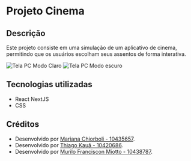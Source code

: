 # Projeto Cinema

## Descrição
Este projeto consiste em uma simulação de um aplicativo de cinema, permitindo que os usuários escolham seus assentos de forma interativa.

![Tela PC Modo Claro](https://github.com/user-attachments/assets/69214e6e-ea4e-4f58-a821-5655fd2466fe)
![Tela PC Modo escuro](https://github.com/user-attachments/assets/804d5003-d186-46d5-aac9-c8aab687765a)

## Tecnologias utilizadas
- React NextJS
- CSS

## Créditos
- Desenvolvido por [Mariana Chiorboli - 10435657]([https://github.com/seu-usuario](https://github.com/MarianaChiorboli)).
- Desenvolvido por [Thiago Kauã - 10420686]([https://github.com/seu-usuario](https://github.com/ThiagoKauaPestana)).
- Desenvolvido por [Murilo Franciscon Miotto - 10438787](https://github.com/seu-usuario).
